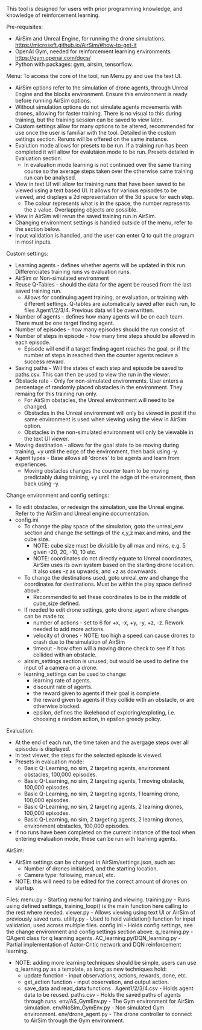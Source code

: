 This tool is designed for users with prior programming knowledge, and knowledge of reinforcement learning. 

Pre-requisites:
- AirSim and Unreal Engine, for running the drone simulations. https://microsoft.github.io/AirSim/#how-to-get-it 
- OpenAI Gym, needed for reinforcement learning environments. https://gym.openai.com/docs/
- Python with packages: gym, airsim, tensorflow. 


Menu:
To access the core of the tool, run Menu.py and use the text UI. 
- AirSim options refer to the simulation of drone agents, through Unreal Engine and the blocks environment. Ensure this environment is ready before running AirSim options. 
- Without simulation options do not simulate agents movements with drones, allowing for faster training. There is no visual to this during training, but the training session can be saved to view later.
- Custom settings allow for many options to be altered, recommended for use once the user is familiar with the tool. Detailed in the custom settings section. Reruns will be offered on the same instance. 
- Evalution mode allows for presets to be run. If a training run has been completed it will allow for evalutaion mode to be run. Presets detailed in Evaluation section. 
  - In evaluation mode learning is not continued over the same training course so the average steps taken over the otherwise same training run can be analysed. 
- View in text UI will allow for training runs that have been saved to be viewed using a text based UI. It allows for various episodes to be viewed, and displays a 2d representation of the 3d space for each step.
  - The colour represents what is in the space, the number represents the z value. Overlapping objects are possible.
- View in AirSim will rerun the saved training run in AirSim. 
- Changing environment settings is handled outside of the menu, refer to the section below. 
- Input validation is handled, and the user can enter Q to quit the program in most inputs. 


Custom settings:
- Learning agents - defines whether agents will be updated in this run. Differenciates training runs vs evaluation runs. 
- AirSim or Non-simulated environment
- Reuse Q-Tables - should the data for the agent be reused from the last saved training run. 
  - Allows for continuing agent training, or evaluation, or training with different settings. Q-tables are automatically saved after each run, to files Agent1/2/3/4. Previous data will be overwritten. 
- Number of agents - defines how many agents will be on each team. There must be one target finding agent. 
- Number of episodes - how many episodes should the run consist of. 
- Number of steps in episode - how many time steps should be allowed in each episode. 
  - Episode will end if a target finding agent reaches the goal, or if the number of steps in reached then the counter agents recieve a success reward.
 - Saving paths - Will the states of each step and episode be saved to paths.csv. This can then be used to view the run in the viewer. 
 - Obstacle rate - Only for non-simulated environments. User enters a percentage of randomly placed obstacles in the environment. They remaing for this training run only. 
   - For AirSim obstacles, the Unreal environment will need to be changed. 
   - Obstacles in the Unreal environment will only be viewed in post if the same environment is used when viewing using the view in AirSim option.
   - Obstacles in the non-simulated environment will only be viewable in the text UI viewer. 
- Moving destination - allows for the goal state to be moving during training, +y until the edge of the environment, then back using -y. 
- Agent types - Base allows all 'drones' to be agents and learn from experiences.
  - Moving obstacles changes the counter team to be moving predictably duing training, +y until the edge of the environment, then back using -y.
   

Change environment and config settings:
- To edit obstacles, or redesign the simulation, use the Unreal engine. Refer to the AirSim and Unreal engine documentation.
- config.ini
  - To change the play space of the simulation, goto the unreal_env section and change the settings of the x,y,z max and mins, and the cube size.
    - NOTE: cube size must be divisible by all max and mins, e.g. 5 given -20, 20, -10, 10 etc. 
    - NOTE: coordinates do not directly equate to Unreal coordinates, AirSim uses its own system based on the starting drone location. It also uses -z as upwards, and +z as downwards. 
  - To change the destinations used, goto unreal_env and change the coordinates for destinations. Must be within the play space defined above.
    - Recommended to set these coordinates to be in the middle of cube_size defined. 
  - If needed to edit drone settings, goto drone_agent where changes can be made to:
    - number of actions - set to 6 for +x, -x, +y, -y, +z, -z. Rework needed to add more actions. 
    - velocity of drones - NOTE: too high a speed can cause drones to crash due to the simulation of AirSim
    - timeout - how often will a moving drone check to see if it has collided with an obstacle. 
  - airsim_settings section is unused, but would be used to define the input of a camera on a drone.
  - learning_settings can be used to change:
    - learning rate of agents.
    - discount rate of agents.
    - the reward given to agents if their goal is complete.
    - the reward given to agents if they collide with an obstacle, or are otherwise blocked.
    - epsilon, defines the likelehood of exploring/exploting, i.e. choosing a random action, in epsilon greedy policy. 


Evaluation:
- At the end of each run, the time taken and the avergage steps over all episodes is displayed. 
- In text viewer, the steps for the selected episode is viewed.
- Presets in evaluation mode:
  - Basic Q-Learning, no sim, 2 targeting agents, environment obstacles, 100,000 episodes.
  - Basic Q-Learning, no sim, 2 targeting agents, 1 moving obstacle, 100,000 episodes.
  - Basic Q-Learning, no sim, 2 targeting agents, 1 learning drone, 100,000 episodes.
  - Basic Q-Learning, no sim, 2 targeting agents, 2 learning drones, 100,000 episodes.
  - Basic Q-Learning, no sim, 2 targeting agents, 2 learning drones, environment obstacles, 100,000 episodes.
- If no runs have been completed on the current instance of the tool when entering evaluation mode, these can be run with learning agents. 


AirSim:
  - AirSim settings can be changed in AirSim/settings.json, such as:
    - Number of drones initialsed, and the starting location.
    - Camera type: following, manual, etc.
  - NOTE: this will need to be edited for the correct amount of drones on startup. 
  
  
Files:
menu.py - Starting menu for training and viewing.
training.py - Runs using defined settings, training_loop() is the main function here calling to the rest where needed. 
viewer.py - Allows viewing using text UI or AirSim of previously saved runs. 
utility.py - Used to hold validation() function for input validation, used across multiple files. 
config.ini - Holds config settings, see the change environment and config settings section above. 
q_learning.py - QAgent class for q learning agents. 
AC_learning.py/DQN_learning.py - Partial implementation of Actor-Critic network and DQN reinforcement learning. 
  - NOTE: adding more learning techniques should be simple, users can use q_learning.py as a template, as long as new techniques hold:
    - update function - input observations, actions, rewards, done, etc.
    - get_action function - input observation, and output action.
    - save_data and read_data functions .
Agent1/2/3/4.csv - Holds agent data to be reused.
paths.csv - Holds the saved paths of agents through runs. 
env/AS_GymEnv.py - The Gym environment for AirSim simulation.
env/NoSim_GymEnv.py - Non simulated Gym environment.
env/drone_agent.py - The drone controller to connect to AirSim through the Gym environment. 
 
